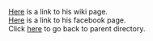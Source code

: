 [Here](https://en.wikipedia.org/wiki/Akshay_Kumar) is a link to his wiki page.<br />
[Here](https://www.facebook.com/akshaykumarofficial/) is a link to his facebook page.<br />
Click [here](..) to go back to parent directory.


